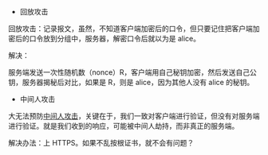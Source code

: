- 回放攻击

回放攻击：记录报文，虽然，不知道客户端加密后的口令，但只要记住把客户端加密后的口令放到分组中，服务器，解密口令后就以为是 alice。


解决：

服务端发送一次性随机数（nonce）R，客户端用自己秘钥加密，然后发送自己公钥，服务器揭秘后对比，如果是 R，则是 alice，因为其他人没有 alice 的秘钥。

- 中间人攻击

大无法预防[中间人攻击](https://www.bilibili.com/video/av19786297/?p=109)，关键在于，我们一致对客户端进行验证，但没有对服务端进行验证。就是我们收到的响应，可能被中间人劫持，而非真正的服务端。

解决办法：上 HTTPS。如果不乱按根证书，就不会有问题？
